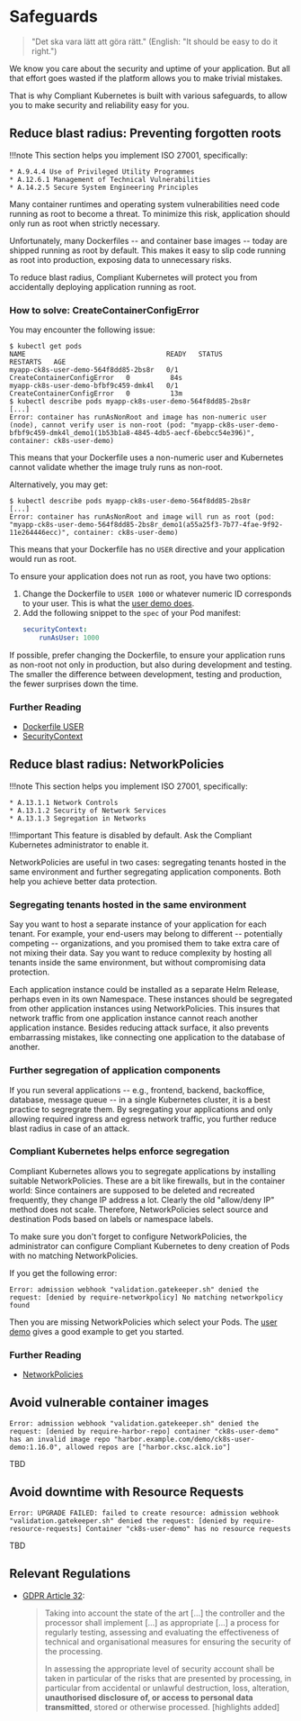 # Safeguards

> "Det ska vara lätt att göra rätt." (English: "It should be easy to do it right.")

We know you care about the security and uptime of your application. But all that effort goes wasted if the platform allows you to make trivial mistakes.

That is why Compliant Kubernetes is built with various safeguards, to allow you to make security and reliability easy for you.

<!--
Note to contributors: Aim for the following format.

* Title: Highlight benefit to application developer
* Context
* Problem
* Solution
* Error
* Resolution
-->

## Reduce blast radius: Preventing forgotten roots

!!!note
    This section helps you implement ISO 27001, specifically:

    * A.9.4.4 Use of Privileged Utility Programmes
    * A.12.6.1 Management of Technical Vulnerabilities
    * A.14.2.5 Secure System Engineering Principles

Many container runtimes and operating system vulnerabilities need code running as root to become a threat. To minimize this risk, application should only run as root when strictly necessary.

Unfortunately, many Dockerfiles -- and container base images -- today are shipped running as root by default. This makes it easy to slip code running as root into production, exposing data to unnecessary risks.

To reduce blast radius, Compliant Kubernetes will protect you from accidentally deploying application running as root.

### How to solve: CreateContainerConfigError

You may encounter the following issue:

```console
$ kubectl get pods
NAME                                   READY   STATUS                       RESTARTS   AGE
myapp-ck8s-user-demo-564f8dd85-2bs8r   0/1     CreateContainerConfigError   0          84s
myapp-ck8s-user-demo-bfbf9c459-dmk4l   0/1     CreateContainerConfigError   0          13m
$ kubectl describe pods myapp-ck8s-user-demo-564f8dd85-2bs8r
[...]
Error: container has runAsNonRoot and image has non-numeric user (node), cannot verify user is non-root (pod: "myapp-ck8s-user-demo-bfbf9c459-dmk4l_demo1(1b53b1a8-4845-4db5-aecf-6bebcc54e396)", container: ck8s-user-demo)
```

This means that your Dockerfile uses a non-numeric user and Kubernetes cannot validate whether the image truly runs as non-root.

Alternatively, you may get:

```console
$ kubectl describe pods myapp-ck8s-user-demo-564f8dd85-2bs8r
[...]
Error: container has runAsNonRoot and image will run as root (pod: "myapp-ck8s-user-demo-564f8dd85-2bs8r_demo1(a55a25f3-7b77-4fae-9f92-11e264446ecc)", container: ck8s-user-demo)
```

This means that your Dockerfile has no `USER` directive and your application would run as root.

To ensure your application does not run as root, you have two options:

1. Change the Dockerfile to `USER 1000` or whatever numeric ID corresponds to your user. This is what the [user demo does](https://github.com/elastisys/compliantkubernetes/blob/main/user-demo/Dockerfile#L10-L11).
2. Add the following snippet to the `spec` of your Pod manifest:
    ```yaml
    securityContext:
        runAsUser: 1000
    ```

If possible, prefer changing the Dockerfile, to ensure your application runs as non-root not only in production, but also during development and testing. The smaller the difference between development, testing and production, the fewer surprises down the time.

### Further Reading

* [Dockerfile USER](https://docs.docker.com/engine/reference/builder/#user)
* [SecurityContext](https://kubernetes.io/docs/tasks/configure-pod-container/security-context/)

## Reduce blast radius: NetworkPolicies

!!!note
    This section helps you implement ISO 27001, specifically:

    * A.13.1.1 Network Controls
    * A.13.1.2 Security of Network Services
    * A.13.1.3 Segregation in Networks

!!!important
    This feature is disabled by default. Ask the Compliant Kubernetes administrator to enable it.

NetworkPolicies are useful in two cases: segregating tenants hosted in the same environment and further segregating application components. Both help you achieve better data protection.

### Segregating tenants hosted in the same environment

Say you want to host a separate instance of your application for each tenant. For example, your end-users may belong to different -- potentially competing -- organizations, and you promised them to take extra care of not mixing their data. Say you want to reduce complexity by hosting all tenants inside the same environment, but without compromising data protection.

Each application instance could be installed as a separate Helm Release, perhaps even in its own Namespace. These instances should be segregated from other application instances using NetworkPolicies. This insures that network traffic from one application instance cannot reach another application instance. Besides reducing attack surface, it also prevents embarrassing mistakes, like connecting one application to the database of another.

### Further segregation of application components

If you run several applications -- e.g., frontend, backend, backoffice, database, message queue -- in a single Kubernetes cluster, it is a best practice to segregrate them.
By segregating your applications and only allowing required ingress and egress network traffic, you further reduce blast radius in case of an attack.

### Compliant Kubernetes helps enforce segregation

Compliant Kubernetes allows you to segregate applications by installing suitable NetworkPolicies. These are a bit like firewalls, but in the container world: Since containers are supposed to be deleted and recreated frequently, they change IP address a lot. Clearly the old "allow/deny IP" method does not scale. Therefore, NetworkPolicies select source and destination Pods based on labels or namespace labels.

To make sure you don't forget to configure NetworkPolicies, the administrator can configure Compliant Kubernetes to deny creation of Pods with no matching NetworkPolicies.

If you get the following error:

```error
Error: admission webhook "validation.gatekeeper.sh" denied the request: [denied by require-networkpolicy] No matching networkpolicy found
```

Then you are missing NetworkPolicies which select your Pods. The [user demo](https://github.com/elastisys/compliantkubernetes/blob/main/user-demo/deploy/ck8s-user-demo/templates/networkpolicy.yaml) gives a good example to get you started.

### Further Reading

* [NetworkPolicies](https://kubernetes.io/docs/concepts/services-networking/network-policies/)

## Avoid vulnerable container images

```error
Error: admission webhook "validation.gatekeeper.sh" denied the request: [denied by require-harbor-repo] container "ck8s-user-demo" has an invalid image repo "harbor.example.com/demo/ck8s-user-demo:1.16.0", allowed repos are ["harbor.cksc.a1ck.io"]
```

TBD

## Avoid downtime with Resource Requests

```error
Error: UPGRADE FAILED: failed to create resource: admission webhook "validation.gatekeeper.sh" denied the request: [denied by require-resource-requests] Container "ck8s-user-demo" has no resource requests
```

TBD

## Relevant Regulations

* [GDPR Article 32](https://gdpr-info.eu/art-32-gdpr/):

    > Taking into account the state of the art [...] the controller and the processor shall implement [...] as appropriate [...] a process for regularly testing, assessing and evaluating the effectiveness of technical and organisational measures for ensuring the security of the processing.
    >
    > In assessing the appropriate level of security account shall be taken in particular of the risks that are presented by processing, in particular from accidental or unlawful destruction, loss, alteration, **unauthorised disclosure of, or access to personal data transmitted**, stored or otherwise processed. [highlights added]
